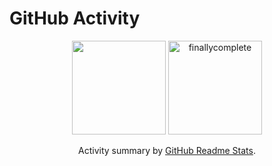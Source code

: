<h1>GitHub Activity</h1>
 <p align="center">
   <img height="150px" src="https://github-readme-stats-glxryx.vercel.app/api?username=glxryx&custom_title=GitHub%20Stats&count_private=true&show_icons=true&theme=tokyonight" />&nbsp;<img height="150px" src="https://github-readme-stats-glxryx.vercel.app/api/top-langs/?username=glxryx&layout=compact&count_private=true&theme=tokyonight" alt="finallycomplete" />
</p>

<p align="center">Activity summary by <a href="https://github.com/anuraghazra/github-readme-stats">GitHub Readme Stats</a>.</p>
